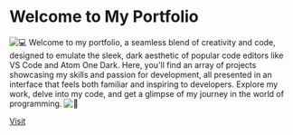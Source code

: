 # Welcome to My Portfolio

![💻](https://img.icons8.com/material-outlined/24/000000/laptop.png) Welcome to my portfolio, a seamless blend of creativity and code, designed to emulate the sleek, dark aesthetic of popular code editors like VS Code and Atom One Dark. Here, you'll find an array of projects showcasing my skills and passion for development, all presented in an interface that feels both familiar and inspiring to developers. Explore my work, delve into my code, and get a glimpse of my journey in the world of programming. ![🚀](https://img.icons8.com/material-outlined/24/000000/rocket.png)

[Visit](https://aadarsh-editor-portfolio.netlify.app/)
